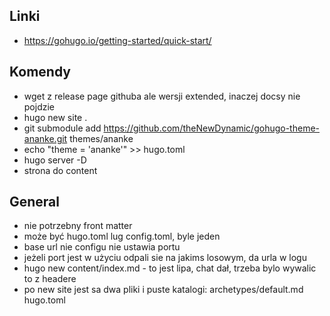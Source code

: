 


## Linki

- https://gohugo.io/getting-started/quick-start/

## Komendy
- wget z release page githuba ale wersji extended, inaczej docsy nie pojdzie
- hugo new site .
- git submodule add https://github.com/theNewDynamic/gohugo-theme-ananke.git themes/ananke
- echo "theme = 'ananke'" >> hugo.toml
- hugo server -D
-  strona do content



## General
- nie potrzebny front matter
- może być hugo.toml lug config.toml, byle jeden
- base url nie configu nie ustawia portu
- jeżeli port jest w użyciu odpali sie na jakims losowym, da urla w logu
- hugo new content/index.md - to jest lipa, chat dał, trzeba bylo wywalic to z headere
- po new site jest sa dwa pliki i puste katalogi: archetypes/default.md hugo.toml


